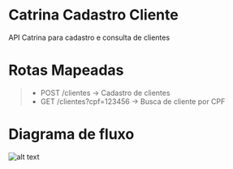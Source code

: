 # Catrina Cadastro Cliente
API Catrina para cadastro e consulta de clientes

# Rotas Mapeadas
> - POST /clientes -> Cadastro de clientes
> - GET /clientes?cpf=123456 -> Busca de cliente por CPF

# Diagrama de fluxo

![alt text]([path/to/file](https://github.com/raphael-berto/catrina/blob/9572d8ea40db095a8229592d3d4703a5131d54c8/img/diagrama.png))


